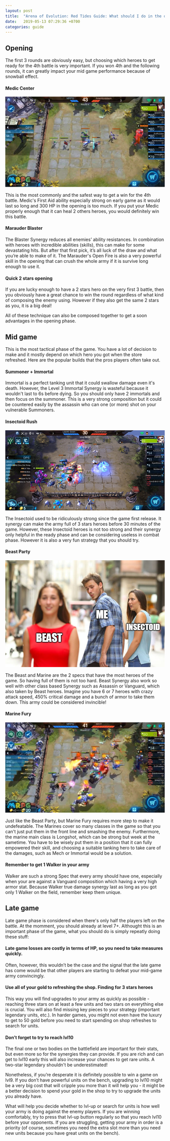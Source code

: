 ```yaml
---
layout: post
title:  "Arena of Evolution: Red Tides Guide: What should I do in the opening, mid game and late game?"
date:   2019-05-13 07:29:36 +0700
categories: guide
---
```

## Opening
The first 3 rounds are obviously easy, but choosing which heroes to get ready for the 4th battle is very important. If you won 4th and the following rounds, it can greatly impact your mid game performance because of snowball effect.

#### Medic Center
![Medic Center](/assets/img/posts/2019-05-13-medic-center.jpg)

This is the most commonly and the safest way to get a win for the 4th battle. Medic's First Aid ability especially strong on early game as it would last so long and 300 HP in the opening is too much. If you put your Medic properly enough that it can heal 2 others heroes, you would definitely win this battle. 

#### Marauder Blaster
The Blaster Synergy reduces all enemies’ ability resistances. In combination with heroes with incredible abilities (skills), this can make for some devastating hits. But after that first pick, it’s all luck of the draw and what you’re able to make of it. The Marauder's Open Fire is also a very powerful skill in the opening that can crush the whole army if it is survive long enough to use it.

#### Quick 2 stars opening
If you are lucky enough to have a 2 stars hero on the very first 3 battle, then you obviously have a great chance to win the round regardless of what kind of composing the enemy using. However if they also get the same 2 stars as you, it is a big deal!

All of these technique can also be composed together to get a soon advantages in the opening phase.

## Mid game
This is the most tactical phase of the game. You have a lot of decision to make and it mostly depend on which hero you got when the store refreshed. Here are the popular builds that the pros players often take out.

#### Summoner + Immortal
Immortal is a perfect tanking unit that it could swallow damage even it's death. However, the Level 3 Immortal Synergy is wasteful because it wouldn't last to 6s before dying. So you should only have 2 immortals and then focus on the summoner. This is a very strong composition but it could be countered easily by the assassin who can one (or more) shot on your vulnerable Summoners.

#### Insectoid Rush
![Insectoid Rush](/assets/img/posts/2019-05-13-insectoid-rush.jpg)

The Insectoid used to be ridiculously strong since the game first release. It synergy can make the army full of 3 stars heroes before 30 minutes of the game. However, these Insectoid heroes is not too strong and their synergy only helpful in the ready phase and can be considering useless in combat phase. However it is also a very fun strategy that you should try.

#### Beast Party
![Beast Party](/assets/img/posts/2019-05-13-beast-party.png)

The Beast and Marine are the 2 specs that have the most heroes of the game. So having full of them is not too hard. Beast Synergy also work so well with other class based Synergy such as Assassin or Vanguard, which also taken by Beast heroes. Imagine you have 6 or 7 heroes with crazy attack speed, 450% critical damage and a bunch of armor to take them down. This army could be considered invincible! 

#### Marine Fury
![Marine Fury](/assets/img/posts/2019-05-13-marine-fury.jpg)

Just like the Beast Party, but Marine Fury requires more step to make it undefeatable. The Marines cover so many classes in the game so that you can't just put them in the front line and smashing the enemy. Furthermore, the marine main class is Longshot, which can be strong but week at the sametime. You have to be wisely put them in a position that it can fully empowered their skill, and choosing a suitable tanking hero to take care of the damages, such as Mech or Immortal would be a solution.

#### Remember to get 1 Walker in your army
Walker are such a strong Spec that every army should have one, especially when your are against a Vanguard composition which having a very high armor stat. Because Walker true damage synergy last as long as you got only 1 Walker on the field, remember keep them unique.

## Late game
Late game phase is considered when there's only half the players left on the battle. At the momment, you should already at level 7+. Althought this is an important phase of the game, what you should do is simply repeatly doing these stuff:

#### Late game losses are costly in terms of HP, so you need to take measures quickly.
Often, however, this wouldn’t be the case and the signal that the late game has come would be that other players are starting to defeat your mid-game army convincingly.

#### Use all of your gold to refreshing the shop. Finding for 3 stars heroes
This way you will find upgrades to your army as quickly as possible - reaching three stars on at least a few units and two stars on everything else is crucial. You will also find missing key pieces to your strategy (important legendary units, etc.). In harder games, you might not even have the luxury to get to 50 gold before you need to start spending on shop refreshes to search for units.

#### Don’t forget to try to reach lvl10
The final one or two bodies on the battlefield are important for their stats, but even more so for the synergies they can provide. If you are rich and can get to lvl10 early this will also increase your chances to get rare units. A two-star legendary shouldn't be underestimated!

Nonetheless, if you’re desperate it is definitely possible to win a game on lvl9. If you don’t have powerful units on the bench, upgrading to lvl10 might be a very big cost that will cripple you more than it will help you - it might be a better decision to spend your gold in the shop to try to upgrade the units you already have. 

What will help you decide whether to lvl-up or search for units is how well your army is doing against the enemy players. If you are winning comfortably, try to press that lvl-up button regularly so that you reach lvl10 before your opponents. If you are struggling, getting your army in order is a priority (of course, sometimes you need the extra slot more than you need new units because you have great units on the bench).